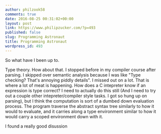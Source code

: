 ```yaml
---
author: philzook58
comments: true
date: 2016-08-25 00:31:02+00:00
layout: post
link: https://www.philipzucker.com/?p=493
published: false
slug: Programming Astronaut
title: Programming Astronaut
wordpress_id: 493
---
```


So what have I been up to.

Type theory. How about that. I stopped before in my compiler course after parsing. I skipped over semantic analysis because I was like "Type checking? That's annoying piddly details". I missed out on a lot. That is where a lot of meat is happening. How does a C intepreter know if an expression is type correct? I need to actually do this still (And I need to try out a couple other intepreter/compiler style tasks. I got so hung up on parsing), but I think the computation is sort of a dumbed down evaluation process. The program traverse the abstract syntax tree similarly to how it would to evaluate, and it carries along a type environment similar to how it would carry a scoped environment down with it.

I found a really good disussion


